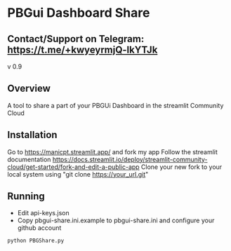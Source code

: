 # PBGui Dashboard Share

## Contact/Support on Telegram: https://t.me/+kwyeyrmjQ-lkYTJk

v 0.9

## Overview
A tool to share a part of your PBGUi Dashboard in the streamlit Community Cloud

## Installation
Go to https://manicpt.streamlit.app/ and fork my app
Follow the streamlit documentation https://docs.streamlit.io/deploy/streamlit-community-cloud/get-started/fork-and-edit-a-public-app
Clone your new fork to your local system using "git clone https://your_url.git"
## Running
- Edit api-keys.json
- Copy pbgui-share.ini.example to pbgui-share.ini and configure your github account
```
python PBGShare.py

```
